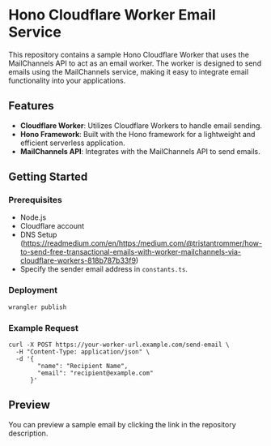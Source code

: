 # Hono Cloudflare Worker Email Service

This repository contains a sample Hono Cloudflare Worker that uses the MailChannels API to act as an email worker. The worker is designed to send emails using the MailChannels service, making it easy to integrate email functionality into your applications.

## Features

- **Cloudflare Worker**: Utilizes Cloudflare Workers to handle email sending.
- **Hono Framework**: Built with the Hono framework for a lightweight and efficient serverless application.
- **MailChannels API**: Integrates with the MailChannels API to send emails.

## Getting Started

### Prerequisites

- Node.js
- Cloudflare account
- DNS Setup (https://readmedium.com/en/https:/medium.com/@tristantrommer/how-to-send-free-transactional-emails-with-worker-mailchannels-via-cloudflare-workers-818b787b33f9)
- Specify the sender email address in `constants.ts`.

### Deployment

```bash
wrangler publish
```

### Example Request

```
curl -X POST https://your-worker-url.example.com/send-email \
  -H "Content-Type: application/json" \
  -d '{
        "name": "Recipient Name",
        "email": "recipient@example.com"
      }'
```

## Preview

You can preview a sample email by clicking the link in the repository description.
